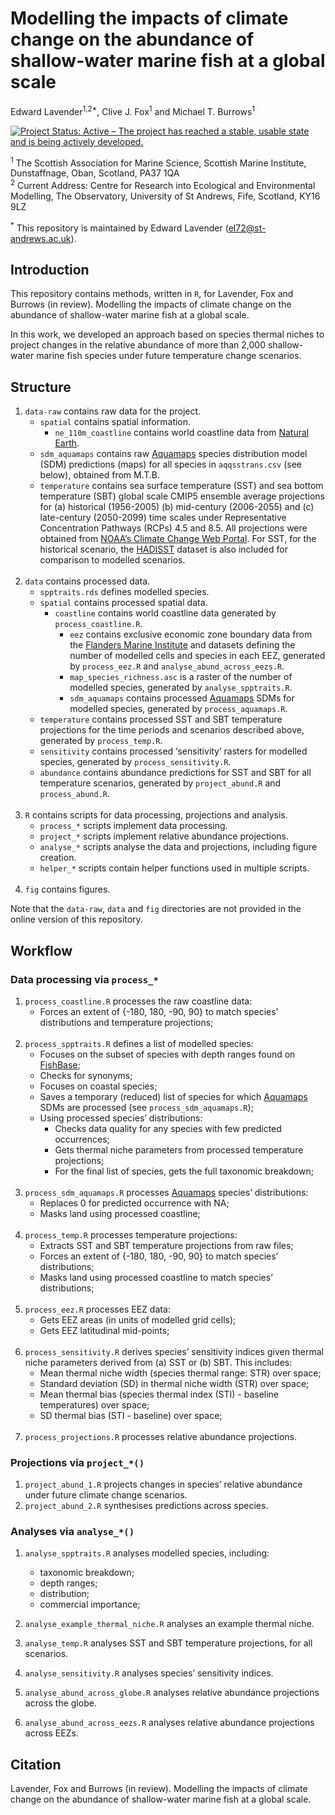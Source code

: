 Modelling the impacts of climate change on the abundance of
shallow-water marine fish at a global scale
================
Edward Lavender<sup>1,2\*</sup>, Clive J. Fox<sup>1</sup> and Michael T.
Burrows<sup>1</sup>

<!-- README.md is generated from README.Rmd. Please edit that file -->

[![Project Status: Active – The project has reached a stable, usable
state and is being actively
developed.](https://www.repostatus.org/badges/latest/active.svg)](https://www.repostatus.org/#active)

<sup>1</sup> The Scottish Association for Marine Science, Scottish
Marine Institute, Dunstaffnage, Oban, Scotland, PA37 1QA  
<sup>2</sup> Current Address: Centre for Research into Ecological and
Environmental Modelling, The Observatory, University of St Andrews,
Fife, Scotland, KY16 9LZ

<sup>\*</sup> This repository is maintained by Edward Lavender
(<el72@st-andrews.ac.uk>).

## Introduction

This repository contains methods, written in `R`, for Lavender, Fox and
Burrows (in review). Modelling the impacts of climate change on the
abundance of shallow-water marine fish at a global scale.

In this work, we developed an approach based on species thermal niches
to project changes in the relative abundance of more than 2,000
shallow-water marine fish species under future temperature change
scenarios.

## Structure

1.  `data-raw` contains raw data for the project.
      - `spatial` contains spatial information.
          - `ne_110m_coastline` contains world coastline data from
            [Natural
            Earth](https://www.naturalearthdata.com/downloads/110m-physical-vectors/).
      - `sdm_aquamaps` contains raw [Aquamaps](https://www.aquamaps.org)
        species distribution model (SDM) predictions (maps) for all
        species in `aqqsstrans.csv` (see below), obtained from M.T.B.
      - `temperature` contains sea surface temperature (SST) and sea
        bottom temperature (SBT) global scale CMIP5 ensemble average
        projections for (a) historical (1956-2005) (b) mid-century
        (2006-2055) and (c) late-century (2050-2099) time scales under
        Representative Concentration Pathways (RCPs) 4.5 and 8.5. All
        projections were obtained from [NOAA’s Climate Change Web
        Portal](https://psl.noaa.gov/ipcc/ocn/). For SST, for the
        historical scenario, the
        [HADISST](https://www.metoffice.gov.uk/hadobs/hadisst/) dataset
        is also included for comparison to modelled scenarios.  
        <br />
2.  `data` contains processed data.
      - `spptraits.rds` defines modelled species.
      - `spatial` contains processed spatial data.
          - `coastline` contains world coastline data generated by
            `process_coastline.R`.
              - `eez` contains exclusive economic zone boundary data
                from the [Flanders Marine
                Institute](https://www.marineregions.org/eez.php) and
                datasets defining the number of modelled cells and
                species in each EEZ, generated by `process_eez.R` and
                `analyse_abund_across_eezs.R`.
              - `map_species_richness.asc` is a raster of the number of
                modelled species, generated by `analyse_spptraits.R`.
              - `sdm_aquamaps` contains processed
                [Aquamaps](https://www.aquamaps.org) SDMs for modelled
                species, generated by `process_aquamaps.R`.
      - `temperature` contains processed SST and SBT temperature
        projections for the time periods and scenarios described above,
        generated by `process_temp.R`.
      - `sensitivity` contains processed ‘sensitivity’ rasters for
        modelled species, generated by `process_sensitivity.R`.
      - `abundance` contains abundance predictions for SST and SBT for
        all temperature scenarios, generated by `project_abund.R` and
        `process_abund.R`.  
        <br />
3.  `R` contains scripts for data processing, projections and analysis.
      - `process_*` scripts implement data processing.
      - `project_*` scripts implement relative abundance projections.
      - `analyse_*` scripts analyse the data and projections, including
        figure creation.  
      - `helper_*` scripts contain helper functions used in multiple
        scripts.  
        <br />
4.  `fig` contains figures.

Note that the `data-raw`, `data` and `fig` directories are not provided
in the online version of this repository.

## Workflow

### Data processing via `process_*`

1.  `process_coastline.R` processes the raw coastline data:
      - Forces an extent of {-180, 180, -90, 90} to match species’
        distributions and temperature projections;  
        <br />
2.  `process_spptraits.R` defines a list of modelled species:
      - Focuses on the subset of species with depth ranges found on
        [FishBase](http://www.fishbase.org/search.php);
      - Checks for synonyms;
      - Focuses on coastal species;
      - Saves a temporary (reduced) list of species for which
        [Aquamaps](https://www.aquamaps.org) SDMs are processed (see
        `process_sdm_aquamaps.R`);
      - Using processed species’ distributions:
          - Checks data quality for any species with few predicted
            occurrences;
          - Gets thermal niche parameters from processed temperature
            projections;
          - For the final list of species, gets the full taxonomic
            breakdown;  
            <br />
3.  `process_sdm_aquamaps.R` processes
    [Aquamaps](https://www.aquamaps.org) species’ distributions:
      - Replaces 0 for predicted occurrence with NA;
      - Masks land using processed coastline;  
        <br />
4.  `process_temp.R` processes temperature projections:
      - Extracts SST and SBT temperature projections from raw files;
      - Forces an extent of {-180, 180, -90, 90} to match species’
        distributions;
      - Masks land using processed coastline to match species’
        distributions;  
        <br />
5.  `process_eez.R` processes EEZ data:
      - Gets EEZ areas (in units of modelled grid cells);
      - Gets EEZ latitudinal mid-points;  
        <br />
6.  `process_sensitivity.R` derives species’ sensitivity indices given
    thermal niche parameters derived from (a) SST or (b) SBT. This
    includes:
      - Mean thermal niche width (species thermal range: STR) over
        space;
      - Standard deviation (SD) in thermal niche width (STR) over space;
      - Mean thermal bias (species thermal index (STI) - baseline
        temperatures) over space;
      - SD thermal bias (STI - baseline) over space;  
        <br />
7.  `process_projections.R` processes relative abundance projections.

### Projections via `project_*()`

1.  `project_abund_1.R` projects changes in species’ relative abundance
    under future climate change scenarios.
2.  `project_abund_2.R` synthesises predictions across species.

### Analyses via `analyse_*()`

1.  `analyse_spptraits.R` analyses modelled species, including:
    
      - taxonomic breakdown;
      - depth ranges;
      - distribution;
      - commercial importance;

2.  `analyse_example_thermal_niche.R` analyses an example thermal niche.

3.  `analyse_temp.R` analyses SST and SBT temperature projections, for
    all scenarios.

4.  `analyse_sensitivity.R` analyses species’ sensitivity indices.

5.  `analyse_abund_across_globe.R` analyses relative abundance
    projections across the globe.

6.  `analyse_abund_across_eezs.R` analyses relative abundance
    projections across EEZs.

## Citation

Lavender, Fox and Burrows (in review). Modelling the impacts of climate
change on the abundance of shallow-water marine fish at a global scale.
